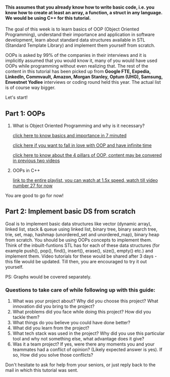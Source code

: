 #### This assumes that you already know how to write basic code, i.e. you know how to create at least an array, a function, a struct in any language. We would be using C++ for this tutorial.

The goal of this week is to learn basics of OOP (Object Oriented Programming), understand their importance and application in software development, learn about standard data structures available in STL (Standard Template Library) and implement them yourself from scratch. 

OOPs is asked by 99% of the companies in their interviews and it is implicitly assumed that you would know it, many of you would have used OOPs while programming without even realizing that.
The rest of the content in this tutorial has been picked up from **Google FTE, Expedia, LinkedIn, Commvault, Amazon, Morgan Stanley, Optum (UHG), Samsung, Envestnet Yodlee** interviews or coding round held this year. The actual list is of course way bigger.

Let's start!

## Part 1: OOPs

1. What is Object Oriented Programming and why is it necessary?

    [click here to know basics and importance in 7 minuted](https://www.youtube.com/watch?v=pTB0EiLXUC8)
  
    [click here if you want to fall in love with OOP and have infinite time](https://www.youtube.com/watch?v=-DP1i2ZU9gk)
  
    [click here to know about the 4 pillars of OOP, content may be convered in previous two videos](https://www.youtube.com/watch?v=1ONhXmQuWP8)

2. OOPs in C++

	[link to the entire playlist, you can watch at 1.5x speed, watch till video number 27 for now](https://www.youtube.com/watch?v=xnh7ip5gpzc&list=PLfVsf4Bjg79DLA5K3GLbIwf3baNVFO2Lq)
	
You are good to go for now!

## Part 2: Implement basic DS from scratch

Goal is to implement basic data structures like vector (dynamic array), linked list, stack & queue using linked list, binary tree, binary search tree, trie, set, map, hashmap (unordered_set and unordered_map), binary heap from scratch. 
You should be using OOPs concepts to implement them. Think of the inbuilt-funtions STL has for each of these data structures (for example push(), pop(), find(), insert(), erase(), size(), empty() etc.) and implement them.
Video tutorials for these would be shared after 3 days - this file would be updated. Till then, you are encouraged to try it out yourself. 

PS: Graphs would be covered separately. 

### Questions to take care of while following up with this guide:

1. What was your project about? Why did you choose this project? What innovation did you bring to the project?
2. What problems did you face while doing this project? How did you tackle them?
3. What things do you believe you could have done better?
4. What did you learn from the project? 
5. What tech stack was used in the project? Why did you use this particular tool and why not something else, what advantage does it give?
6. Was it a team project? If yes, were there any moments you and your teammates had a conflict of opinion? (Likely expected answer is yes). If so, How did you solve those conflicts?

Don't hesitate to ask for help from your seniors, or just reply back to the mail in which this tutorial was sent. 
